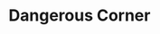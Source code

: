 ---
title: Dangerous Corner
year: 1935
opening_date: 1935-03-12
closing_date:
layout: productions
featured_image: 
image_caption:
image_credit:
playbill: 
category: 
Theatre: Theatre Jacksonville

cast:
  Olwen Peel: Dore' Beauchamp-Nobbs
  Freda Chatfield: Madeleine Ingalls
  Betty Whitehouse: Marion Hendry
  Maud Mockridge: Mildred McDougal
  Robert Chatfield: Virgil Perry
  Gordon Whitehouse: Will Shapiro
  Charles Stanton: William DeHoff
crew:
  Director: Gertrude F. Jacobi
---